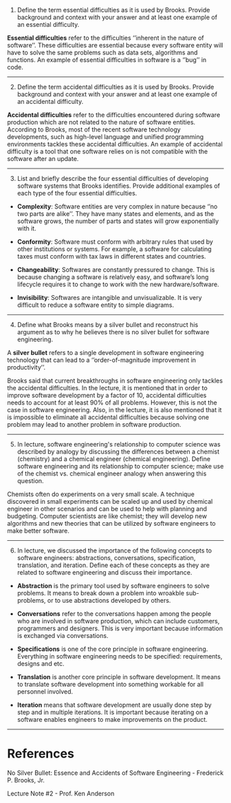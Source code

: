 1. Define the term essential difficulties as it is used by Brooks. Provide background and context with your answer and at least one example of an essential difficulty.

  **Essential difficulties** refer to the difficulties ‘’inherent in the nature of software’’. These difficulties are essential because every software entity will have to solve the same problems such as data sets, algorithms and functions. An example of essential difficulties in software is a ‘’bug’’ in code.

---

2. Define the term accidental difficulties as it is used by Brooks. Provide background and context with your answer and at least one example of an accidental difficulty.

  **Accidental difficulties** refer to the difficulties encountered during software production which are not related to the nature of software entities. According to Brooks, most of the recent software technology developments, such as high-level language and unified programming environments tackles these accidental difficulties. An example of accidental difficulty is a tool that one software relies on is not compatible with the software after an update.

---

3. List and briefly describe the four essential difficulties of developing software systems that Brooks identifies. Provide additional examples of each type of the four essential difficulties.

* **Complexity**: Software entities are very complex in nature because ‘’no two parts are alike’’. They have many states and elements, and as the software grows, the number of parts and states will grow exponentially with it. 

* **Conformity**: Software must conform with arbitrary rules that used by other institutions or systems. For example, a software for calculating taxes must conform with tax laws in different states and countries.

* **Changeability**: Softwares are constantly pressured to change. This is because changing a software is relatively easy, and software’s long lifecycle requires it to change to work with the new hardware/software.

* **Invisibility**: Softwares are intangible and unvisualizable. It is very difficult to reduce a software entity to simple diagrams. 

---

4. Define what Brooks means by a silver bullet and reconstruct his argument as to why he believes there is no silver bullet for software engineering.

  A **silver bullet** refers to a single development in software engineering technology that can lead to a ‘’order-of-magnitude improvement in productivity’’.

  Brooks said that current breakthroughs in software engineering only tackles the accidental difficulties. In the lecture, it is mentioned that in order to improve software development by a factor of 10, accidental difficulties needs to account for at least 90% of all problems. However, this is not the case in software engineering. Also, in the lecture, it is also mentioned that it is impossible to eliminate all accidental difficulties because solving one problem may lead to another problem in software production. 

---

5. In lecture, software engineering's relationship to computer science was described by analogy by discussing the differences between a chemist (chemistry) and a chemical engineer (chemical engineering). Define software engineering and its relationship to computer science; make use of the chemist vs. chemical engineer analogy when answering this question.

  Chemists often do experiments on a very small scale. A technique discovered in small experiments can be scaled up and used by chemical engineer in other scenarios and can be used to help with planning and budgeting. Computer scientists are like chemist; they will develop new algorithms and new theories that can be utilized by software engineers to make better software.

---

6. In lecture, we discussed the importance of the following concepts to software engineers: abstractions, conversations, specification, translation, and iteration. Define each of these concepts as they are related to software engineering and discuss their importance.

* **Abstraction** is the primary tool used by software engineers to solve problems. It means to break down a problem into wroakble sub-problems, or to use abstractions developed by others.

* **Conversations** refer to the conversations happen among the people who are involved in software production, which can include customers, programmers and designers. This is very important because information is exchanged via conversations.

* **Specifications** is one of the core principle in software engineering. Everything in software engineering needs to be specified: requirements, designs and etc. 

* **Translation** is another core principle in software development. It means to translate software development into something workable for all personnel involved. 

* **Iteration** means that software development are usually done step by step and in multiple iterations. It is important because iterating on a software enables engineers to make improvements on the product.

---
# References

No Silver Bullet: Essence and Accidents of Software Engineering - Frederick P. Brooks, Jr.

Lecture Note #2 - Prof. Ken Anderson
